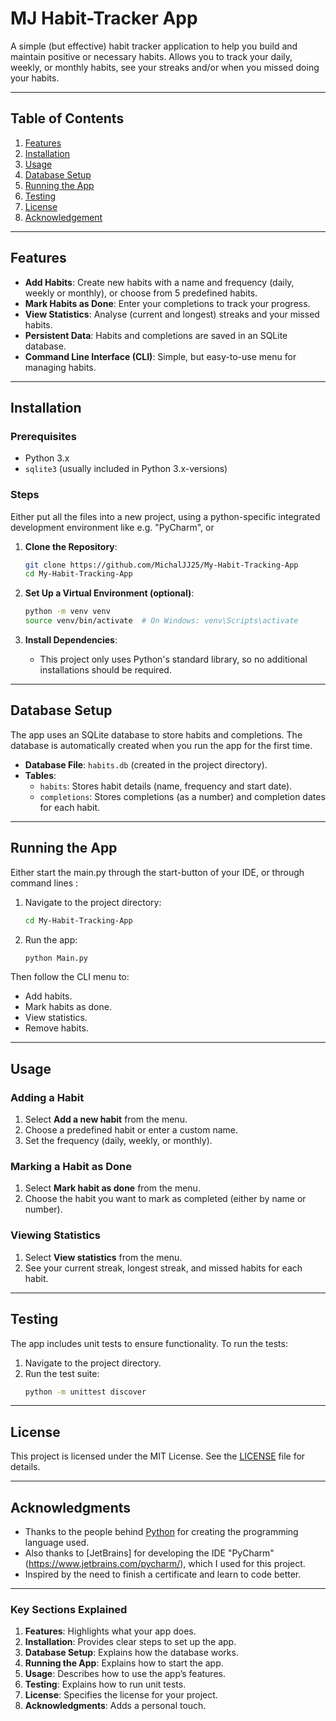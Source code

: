 # MJ Habit-Tracker App

A simple (but effective) habit tracker application to help you build and maintain positive or necessary habits. 
Allows you to track your daily, weekly, or monthly habits, see your streaks and/or when you missed doing your habits.

---

## Table of Contents
1. [Features](#features)
2. [Installation](#installation)
3. [Usage](#usage)
4. [Database Setup](#database-setup)
5. [Running the App](#running-the-app)
6. [Testing](#testing)
7. [License](#license)
8. [Acknowledgement](#acknowledgement)

---

## Features
- **Add Habits**: Create new habits with a name and frequency (daily, weekly or monthly), or choose from 5 predefined habits.
- **Mark Habits as Done**: Enter your completions to track your progress.
- **View Statistics**: Analyse (current and longest) streaks and your missed habits.
- **Persistent Data**: Habits and completions are saved in an SQLite database.
- **Command Line Interface (CLI)**: Simple, but easy-to-use menu for managing habits.

---

## Installation

### Prerequisites
- Python 3.x
- `sqlite3` (usually included in Python 3.x-versions)

### Steps

Either put all the files into a new project, using a python-specific integrated development environment like e.g. "PyCharm", or

1. **Clone the Repository**:
   ```bash
   git clone https://github.com/MichalJJ25/My-Habit-Tracking-App
   cd My-Habit-Tracking-App
   ```

2. **Set Up a Virtual Environment (optional)**:
   ```bash
   python -m venv venv
   source venv/bin/activate  # On Windows: venv\Scripts\activate
   ```

3. **Install Dependencies**:
   - This project only uses Python's standard library, so no additional installations should be required.

---

## Database Setup
The app uses an SQLite database to store habits and completions. 
The database is automatically created when you run the app for the first time.

- **Database File**: `habits.db` (created in the project directory).
- **Tables**:
  - `habits`: Stores habit details (name, frequency and start date).
  - `completions`: Stores completions (as a number) and completion dates for each habit.

---

## Running the App

Either start the main.py through the start-button of your IDE, or through command lines :

1. Navigate to the project directory:
   ```bash
   cd My-Habit-Tracking-App
   ```

2. Run the app:
   ```bash
   python Main.py
   ```

Then follow the CLI menu to:
   - Add habits.
   - Mark habits as done.
   - View statistics.
   - Remove habits.

---

## Usage
### Adding a Habit
1. Select **Add a new habit** from the menu.
2. Choose a predefined habit or enter a custom name.
3. Set the frequency (daily, weekly, or monthly).

### Marking a Habit as Done
1. Select **Mark habit as done** from the menu.
2. Choose the habit you want to mark as completed (either by name or number).

### Viewing Statistics
1. Select **View statistics** from the menu.
2. See your current streak, longest streak, and missed habits for each habit.

---

## Testing
The app includes unit tests to ensure functionality. To run the tests:

1. Navigate to the project directory.
2. Run the test suite:
   ```bash
   python -m unittest discover
   ```

---

## License
This project is licensed under the MIT License. See the [LICENSE](LICENSE) file for details.

---

## Acknowledgments
- Thanks to the people behind [Python](https://www.python.org/) for creating the programming language used.
- Also thanks to [JetBrains] for developing the IDE "PyCharm" (https://www.jetbrains.com/pycharm/), which I used for this project.
- Inspired by the need to finish a certificate and learn to code better.

---

### **Key Sections Explained**
1. **Features**: Highlights what your app does.
2. **Installation**: Provides clear steps to set up the app.
3. **Database Setup**: Explains how the database works.
4. **Running the App**: Explains how to start the app.
5. **Usage**: Describes how to use the app’s features.
6. **Testing**: Explains how to run unit tests.
7. **License**: Specifies the license for your project.
8. **Acknowledgments**: Adds a personal touch.

